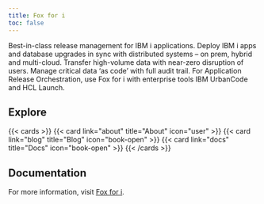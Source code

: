 ```yaml
---
title: Fox for i
toc: false
---
```


Best-in-class release management for IBM i applications. Deploy IBM i apps and database upgrades in sync with distributed systems – on prem, hybrid and multi-cloud. Transfer high-volume data with near-zero disruption of users. Manage critical data ‘as code’ with full audit trail. For Application Release Orchestration, use Fox for i with enterprise tools IBM UrbanCode and HCL Launch.

## Explore

{{< cards >}}
  {{< card link="about" title="About" icon="user" >}}
  {{< card link="blog" title="Blog" icon="book-open" >}}
  {{< card link="docs" title="Docs" icon="book-open" >}}
{{< /cards >}}

## Documentation

For more information, visit [Fox for i](https://allthingsfoxes.com/).
